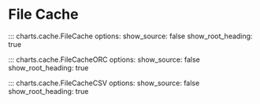 # File Cache

::: charts.cache.FileCache
    options:
      show_source: false
      show_root_heading: true

::: charts.cache.FileCacheORC
    options:
      show_source: false
      show_root_heading: true

::: charts.cache.FileCacheCSV
    options:
      show_source: false
      show_root_heading: true
